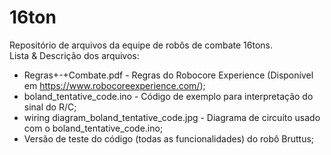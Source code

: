 # 16ton

Repositório de arquivos da equipe de robôs de combate 16tons.<br/>
Lista & Descrição dos arquivos:<br/>
- Regras+-+Combate.pdf - Regras do Robocore Experience (Disponível em https://www.robocoreexperience.com/);<br/>
- boland_tentative_code.ino - Código de exemplo para interpretação do sinal do R/C; <br/>
- wiring diagram_boland_tentative_code.jpg - Diagrama de circuito usado com o boland_tentative_code.ino;
- Versão de teste do código (todas as funcionalidades)  do robô Bruttus;
